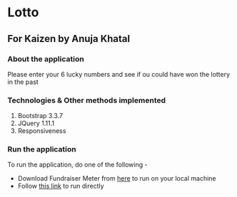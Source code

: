 # Lotto 
## For Kaizen by Anuja Khatal

### About the application
Please enter your 6 lucky numbers and see if ou could have won the lottery in the past

### Technologies & Other methods implemented
1. Bootstrap 3.3.7
3. JQuery 1.11.1
4. Responsiveness

### Run the application
To run the application, do one of the following - 
* Download Fundraiser Meter from [here](https://github.com/anujakhatal/Lottery) to run on your local machine
* Follow [this link](https://anujakhatal.github.io/Lottery/) to run directly
